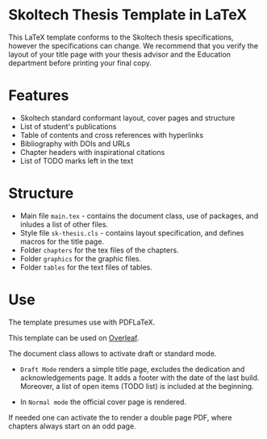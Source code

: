 # Skoltech Thesis Template in LaTeX

This LaTeX template conforms to the Skoltech thesis specifications,
however the specifications can change.  We recommend that you verify the
layout of your title page with your thesis advisor and the Education department 
before printing your final copy.

# Features

* Skoltech standard conformant layout, cover pages and structure
* List of student's publications
* Table of contents and cross references with hyperlinks
* Bibliography with DOIs and URLs
* Chapter headers with inspirational citations
* List of TODO marks left in the text

# Structure

* Main file `main.tex` - contains the document class, use of packages, and inludes a list of other files.
* Style file `sk-thesis.cls` - contains layout specification, and defines macros for the title page.
* Folder `chapters` for the tex files of the chapters.
* Folder `graphics` for the graphic files.
* Folder `tables` for the text files of tables.

# Use
The template presumes use with PDFLaTeX.

This template can be used on [Overleaf](https://www.overleaf.com/).

The document class allows to activate draft or standard mode.

* `Draft Mode` renders a simple title page, excludes the dedication and acknowledgements page.
It adds a footer with the date of the last build.
Moreover, a list of open items (TODO list) is included at the beginning.

* In `Normal mode` the official cover page is rendered.

If needed one can activate the to render a double page PDF, where chapters always start on an odd page.

